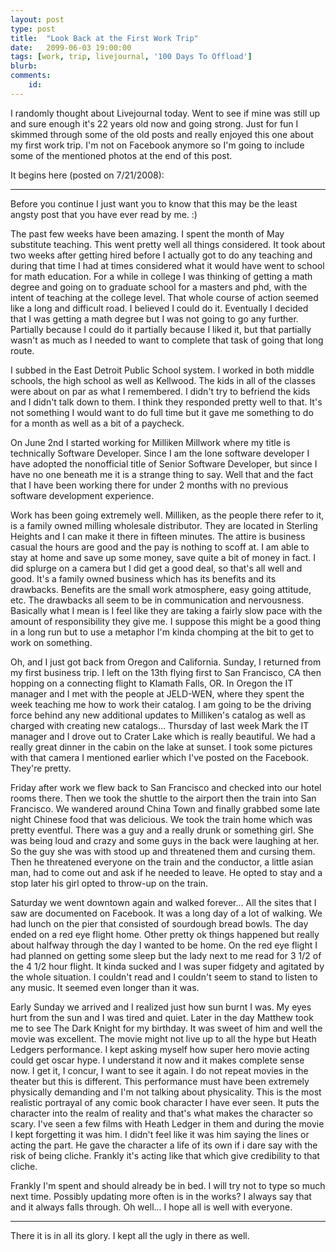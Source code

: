```yaml
---
layout: post
type: post
title:  "Look Back at the First Work Trip"
date:   2099-06-03 19:00:00
tags: [work, trip, livejournal, '100 Days To Offload']
blurb: 
comments:
    id: 
---
```


I randomly thought about Livejournal today. Went to see if mine was still up and sure enough it's 22 years old now and going strong. Just for fun I skimmed through some of the old posts and really enjoyed this one about my first work trip. I'm not on Facebook anymore so I'm going to include some of the mentioned photos at the end of this post.

It begins here (posted on 7/21/2008):

***

Before you continue I just want you to know that this may be the least angsty post that you have ever read by me. :)

The past few weeks have been amazing. I spent the month of May substitute teaching. This went pretty well all things considered. It took about two weeks after getting hired before I actually got to do any teaching and during that time I had at times considered what it would have went to school for math education. For a while in college I was thinking of getting a math degree and going on to graduate school for a masters and phd, with the intent of teaching at the college level. That whole course of action seemed like a long and difficult road. I believed I could do it. Eventually I decided that I was getting a math degree but I was not going to go any further. Partially because I could do it partially because I liked it, but that partially wasn't as much as I needed to want to complete that task of going that long route.

I subbed in the East Detroit Public School system. I worked in both middle schools, the high school as well as Kellwood. The kids in all of the classes were about on par as what I remembered. I didn't try to befriend the kids and I didn't talk down to them. I think they responded pretty well to that. It's not something I would want to do full time but it gave me something to do for a month as well as a bit of a paycheck.

On June 2nd I started working for Milliken Millwork where my title is technically Software Developer. Since I am the lone software developer I have adopted the nonofficial title of Senior Software Developer, but since I have no one beneath me it is a strange thing to say. Well that and the fact that I have been working there for under 2 months with no previous software development experience.

Work has been going extremely well. Milliken, as the people there refer to it, is a family owned milling wholesale distributor. They are located in Sterling Heights and I can make it there in fifteen minutes. The attire is business casual the hours are good and the pay is nothing to scoff at. I am able to stay at home and save up some money, save quite a bit of money in fact. I did splurge on a camera but I did get a good deal, so that's all well and good. It's a family owned business which has its benefits and its drawbacks. Benefits are the small work atmosphere, easy going attitude, etc. The drawbacks all seem to be in communication and nervousness. Basically what I mean is I feel like they are taking a fairly slow pace with the amount of responsibility they give me. I suppose this might be a good thing in a long run but to use a metaphor I'm kinda chomping at the bit to get to work on something.

Oh, and I just got back from Oregon and California. Sunday, I returned from my first business trip. I left on the 13th flying first to San Francisco, CA then hopping on a connecting flight to Klamath Falls, OR. In Oregon the IT manager and I met with the people at JELD-WEN, where they spent the week teaching me how to work their catalog. I am going to be the driving force behind any new additional updates to Milliken's catalog as well as charged with creating new catalogs... Thursday of last week Mark the IT manager and I drove out to Crater Lake which is really beautiful. We had a really great dinner in the cabin on the lake at sunset. I took some pictures with that camera I mentioned earlier which I've posted on the Facebook. They're pretty.

Friday after work we flew back to San Francisco and checked into our hotel rooms there. Then we took the shuttle to the airport then the train into San Francisco. We wandered around China Town and finally grabbed some late night Chinese food that was delicious. We took the train home which was pretty eventful. There was a guy and a really drunk or something girl. She was being loud and crazy and some guys in the back were laughing at her. So the guy she was with stood up and threatened them and cursing them. Then he threatened everyone on the train and the conductor, a little asian man, had to come out and ask if he needed to leave. He opted to stay and a stop later his girl opted to throw-up on the train.

Saturday we went downtown again and walked forever... All the sites that I saw are documented on Facebook. It was a long day of a lot of walking. We had lunch on the pier that consisted of sourdough bread bowls. The day ended on a red eye flight home. Other pretty ok things happened but really about halfway through the day I wanted to be home. On the red eye flight I had planned on getting some sleep but the lady next to me read for 3 1/2 of the 4 1/2 hour flight. It kinda sucked and I was super fidgety and agitated by the whole situation. I couldn't read and I couldn't seem to stand to listen to any music. It seemed even longer than it was.

Early Sunday we arrived and I realized just how sun burnt I was. My eyes hurt from the sun and I was tired and quiet. Later in the day Matthew took me to see The Dark Knight for my birthday. It was sweet of him and well the movie was excellent. The movie might not live up to all the hype but Heath Ledgers performance. I kept asking myself how super hero movie acting could get oscar hype. I understand it now and it makes complete sense now. I get it, I concur, I want to see it again. I do not repeat movies in the theater but this is different. This performance must have been extremely physically demanding and I'm not talking about physicality. This is the most realistic portrayal of any comic book character I have ever seen. It puts the character into the realm of reality and that's what makes the character so scary. I've seen a few films with Heath Ledger in them and during the movie I kept forgetting it was him. I didn't feel like it was him saying the lines or acting the part. He gave the character a life of its own if i dare say with the risk of being cliche. Frankly it's acting like that which give credibility to that cliche.

Frankly I'm spent and should already be in bed. I will try not to type so much next time. Possibly updating more often is in the works? I always say that and it always falls through. Oh well... I hope all is well with everyone.

***

There it is in all its glory. I kept all the ugly in there as well. 